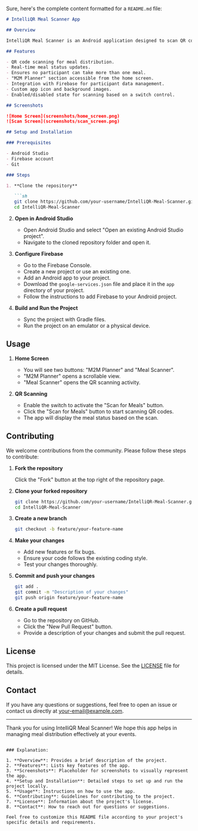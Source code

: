 Sure, here's the complete content formatted for a `README.md` file:

```markdown
# IntelliQR Meal Scanner App

## Overview

IntelliQR Meal Scanner is an Android application designed to scan QR codes for meal distribution at events. It ensures each participant can only take a meal once and provides real-time status updates. The app also features a secondary screen for the "M2M Planner".

## Features

- QR code scanning for meal distribution.
- Real-time meal status updates.
- Ensures no participant can take more than one meal.
- "M2M Planner" section accessible from the home screen.
- Integration with Firebase for participant data management.
- Custom app icon and background images.
- Enabled/disabled state for scanning based on a switch control.

## Screenshots

![Home Screen](screenshots/home_screen.png)
![Scan Screen](screenshots/scan_screen.png)

## Setup and Installation

### Prerequisites

- Android Studio
- Firebase account
- Git

### Steps

1. **Clone the repository**

   ```sh
   git clone https://github.com/your-username/IntelliQR-Meal-Scanner.git
   cd IntelliQR-Meal-Scanner
   ```

2. **Open in Android Studio**
   - Open Android Studio and select "Open an existing Android Studio project".
   - Navigate to the cloned repository folder and open it.

3. **Configure Firebase**
   - Go to the Firebase Console.
   - Create a new project or use an existing one.
   - Add an Android app to your project.
   - Download the `google-services.json` file and place it in the `app` directory of your project.
   - Follow the instructions to add Firebase to your Android project.

4. **Build and Run the Project**
   - Sync the project with Gradle files.
   - Run the project on an emulator or a physical device.

## Usage

1. **Home Screen**
   - You will see two buttons: "M2M Planner" and "Meal Scanner".
   - "M2M Planner" opens a scrollable view.
   - "Meal Scanner" opens the QR scanning activity.

2. **QR Scanning**
   - Enable the switch to activate the "Scan for Meals" button.
   - Click the "Scan for Meals" button to start scanning QR codes.
   - The app will display the meal status based on the scan.

## Contributing

We welcome contributions from the community. Please follow these steps to contribute:

1. **Fork the repository**

   Click the "Fork" button at the top right of the repository page.

2. **Clone your forked repository**

   ```sh
   git clone https://github.com/your-username/IntelliQR-Meal-Scanner.git
   cd IntelliQR-Meal-Scanner
   ```

3. **Create a new branch**

   ```sh
   git checkout -b feature/your-feature-name
   ```

4. **Make your changes**

   - Add new features or fix bugs.
   - Ensure your code follows the existing coding style.
   - Test your changes thoroughly.

5. **Commit and push your changes**

   ```sh
   git add .
   git commit -m "Description of your changes"
   git push origin feature/your-feature-name
   ```

6. **Create a pull request**

   - Go to the repository on GitHub.
   - Click the "New Pull Request" button.
   - Provide a description of your changes and submit the pull request.

## License

This project is licensed under the MIT License. See the [LICENSE](LICENSE) file for details.

## Contact

If you have any questions or suggestions, feel free to open an issue or contact us directly at your-email@example.com.

---

Thank you for using IntelliQR Meal Scanner! We hope this app helps in managing meal distribution effectively at your events.
```

### Explanation:

1. **Overview**: Provides a brief description of the project.
2. **Features**: Lists key features of the app.
3. **Screenshots**: Placeholder for screenshots to visually represent the app.
4. **Setup and Installation**: Detailed steps to set up and run the project locally.
5. **Usage**: Instructions on how to use the app.
6. **Contributing**: Guidelines for contributing to the project.
7. **License**: Information about the project's license.
8. **Contact**: How to reach out for questions or suggestions.

Feel free to customize this README file according to your project's specific details and requirements.
